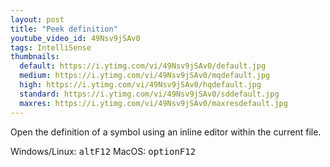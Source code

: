 ```yaml
---
layout: post
title: "Peek definition"
youtube_video_id: 49Nsv9jSAv0
tags: IntelliSense
thumbnails:
  default: https://i.ytimg.com/vi/49Nsv9jSAv0/default.jpg
  medium: https://i.ytimg.com/vi/49Nsv9jSAv0/mqdefault.jpg
  high: https://i.ytimg.com/vi/49Nsv9jSAv0/hqdefault.jpg
  standard: https://i.ytimg.com/vi/49Nsv9jSAv0/sddefault.jpg
  maxres: https://i.ytimg.com/vi/49Nsv9jSAv0/maxresdefault.jpg
---
```


Open the definition of a symbol using an inline editor within the current file.

Windows/Linux: <kbd>alt</kbd><kbd>F12</kbd>
MacOS: <kbd>option</kbd><kbd>F12</kbd>
